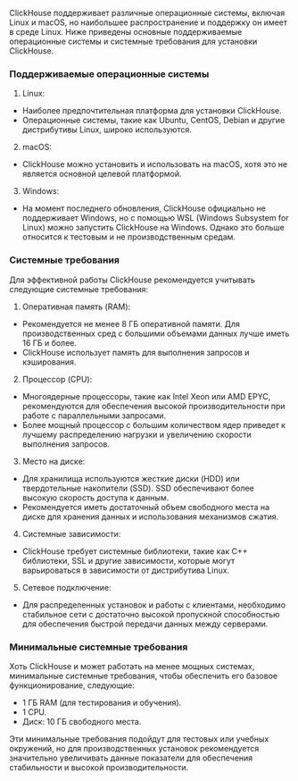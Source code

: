 ClickHouse поддерживает различные операционные системы, включая Linux и macOS, но наибольшее распространение и поддержку он имеет в среде Linux. Ниже приведены основные поддерживаемые операционные системы и системные требования для установки ClickHouse.

### Поддерживаемые операционные системы

1. Linux:
- Наиболее предпочтительная платформа для установки ClickHouse.
- Операционные системы, такие как Ubuntu, CentOS, Debian и другие дистрибутивы Linux, широко используются.

2. macOS:
- ClickHouse можно установить и использовать на macOS, хотя это не является основной целевой платформой.

3. Windows:
- На момент последнего обновления, ClickHouse официально не поддерживает Windows, но с помощью WSL (Windows Subsystem for Linux) можно запустить ClickHouse на Windows. Однако это больше относится к тестовым и не производственным средам.

### Системные требования

Для эффективной работы ClickHouse рекомендуется учитывать следующие системные требования:

1. Оперативная память (RAM):
- Рекомендуется не менее 8 ГБ оперативной памяти. Для производственных сред с большими объемами данных лучше иметь 16 ГБ и более.
- ClickHouse использует память для выполнения запросов и кэширования.

2. Процессор (CPU):
- Многоядерные процессоры, такие как Intel Xeon или AMD EPYC, рекомендуются для обеспечения высокой производительности при работе с параллельными запросами.
- Более мощный процессор с большим количеством ядер приведет к лучшему распределению нагрузки и увеличению скорости выполнения запросов.

3. Место на диске:
- Для хранилища используются жесткие диски (HDD) или твердотельные накопители (SSD). SSD обеспечивают более высокую скорость доступа к данным.
- Рекомендуется иметь достаточный объем свободного места на диске для хранения данных и использования механизмов сжатия.

4. Системные зависимости:
- ClickHouse требует системные библиотеки, такие как C++ библиотеки, SSL и другие зависимости, которые могут варьироваться в зависимости от дистрибутива Linux.

5. Сетевое подключение:
- Для распределенных установок и работы с клиентами, необходимо стабильное сети с достаточно высокой пропускной способностью для обеспечения быстрой передачи данных между серверами.

### Минимальные системные требования

Хоть ClickHouse и может работать на менее мощных системах, минимальные системные требования, чтобы обеспечить его базовое функционирование, следующие:

- 1 ГБ RAM (для тестирования и обучения).
- 1 CPU.
- Диск: 10 ГБ свободного места.

Эти минимальные требования подойдут для тестовых или учебных окружений, но для производственных установок рекомендуется значительно увеличивать данные показатели для обеспечения стабильности и высокой производительности.

